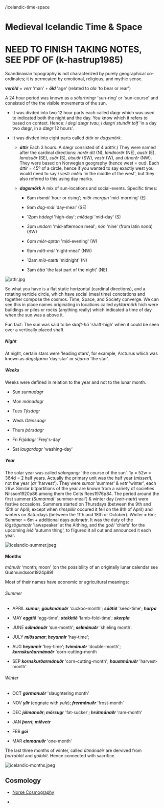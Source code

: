 /icelandic-time-space

# Medieval Icelandic Time & Space

# NEED TO FINISH TAKING NOTES, SEE PDF OF (k-hastrup1985)

Scandinavian topography is not characterized by purely geographical co-ordinates; it is permeated by emotional, religious, and mythic sense.

***veröld*** = *verr* 'man' + ***öld*** 'age' (related to *ala* 'to bear or rear')

A 24 hour period was known as a *sólarhringr* 'sun-ring' or 'sun-course' and consisted of the the visible movements of the sun. 

- It was divded into two 12 hour parts each called *dægr* which was used to indicated both the night and the day. You know which it refers to based on context. Hence: *i degi dægr tvau, i dægri stundir tolf* 'in a day two *dægr*, in a *dægr* 12 hours'.

- It was divded into eight parts called *áttir* or *dagsmörk*. 
  
  - ***áttir***  Each 3 hours. A dægr consisted of 4 a*áttir*.) They were named after the cardinal directions: *norðr átt* (N), *landnorðr* (NE), *austr* (E), *landsuðr* (SE), *suðr* (S), *útsuðr* (SW), *vestr* (W), and *útnorðr* (NW). They were based on Norwegian geography (hence west = out). Each *áttir* = 45º of a circle, hence if you wanted to say exactly west you would need to say *í vestr miðiu* 'in the middle of the west', but they also refered to this using day marks. 
  
  - ***dagsmörk***  A mix of sun-locations and social-events. Specific times:
    
    - 6am        *rismál* 'hour or rising';  *miðr-morgun* 'mid-morning' (E)
    
    - 9am        *dag-mál* 'day-meal' (SE)
    
    - 12pm      *hádegi* 'high-day';  *miðdegi* 'mid-day' (S)
    
    - 3pm        *undorn* 'mid-afternoon meal';  *nón* 'nine' (from latin *nona*) (SW)
    
    - 6pm        *miðr-aptan* 'mid-evening' (W)
    
    - 9pm        *nátt-mál* 'night-meal' (NW)
    
    - 12am      *mið-nætti* 'midnight' (N)
    
    - 3am        *ótta* 'the last part of the night' (NE)

![attir.jpg](a/attir.jpg)

So what you have is a flat static horizontal (cardinal directions), and a rotating verticle circle, which have social (meal time) conotations and together compose the cosmos. Time, Space, and Society converge. We can see this in place names originating in locations called *eyktarmörk* hich were buildings or piles or rocks (anything really) which indicated a time of day when the sun was a above it.

Fun fact:  The sun was said to be *skaft-há* 'shaft-high' when it could be seen over a vertically placed shaft. 

##### Night

At night, certain stars were 'leading stars', for example, Arcturus which was known as *dagstjarna* 'day-star' or *stjarna* 'the star'.

##### Weeks

Weeks were defined in relation to the year and not to the lunar month.

- Sun       *sunnudagr*

- Mon     *mánadagr*

- Tues     *Týsdagr*

- Weds   *Óðinsdagr*

- Thurs   *þórsdagr*

- Fri        *Frjádagr*       'Frey's-day'

- Sat       *laugardagr*   'washing-day'

##### Year

The solar year was called *sólargangr* 'the course of the sun'.  1y = 52w = 364d = 2 half years.  Actually the primary unit was the half year (*misseri*), not the year (*ar* 'harvest').  They were *sumar* 'summer' & *vetr* 'winter', each 26w.  Similar bitpartitions of the year are known from a variety of societies Nilsson1920p86 among them the Celts Rees1976p84.  The period around the first summer (*Sumarmál* 'summer-meal') & winter day (*vetr-nætr*) were festive occasions. Summers started on Thursdays (between the 9th and 15th or April; except when *rímspillir* occured it fell on the 8th of April) and winters on Saturdays (between the 11th and 18th or October).  Winter = 6m;  Summer = 6m + additional days *auknætr*.  It was the duty of the *lögsögumaðr* 'lawspeaker' at the Althing, and the *goði* 'chiefs' for the upcoming *leið* 'autumn thing', to fiigured it all out and announced it each year.

![icelandic-summer.jpeg](a/icelandic-summer.jpeg)

#### Months

*mánuðr* 'month; moon' (on the possibility of an originally lunar calendar see Guðmundsson1924p89)

Most of their names have economic or agricultural meanings:

###### Summer

- APRIL ***sumar***;  ***gaukmánuðr*** 'cuckoo-month'; ***sáðtið*** 'seed-time'; ***harpa***

- MAY ***eggtið*** 'egg-time';  ***stekktið*** 'lamb-fold-time';  ***skerpla***

- JUNE ***sólmánuðr*** 'sun-month';  ***selmánuðr*** 'shieling month'.

- JULY ***miðsumar***;  ***heyannir*** 'hay-time';

- AUG ***heyannir*** 'hey-time'; ***tvímánuðr*** 'double-month';  ***kornskurðarmánaðr*** 'corn-cutting-month

- SEP ***kornskurðarmánuðr*** 'corn-cutting-month';  ***haustmánuðr*** 'harvest-month'

###### Winter

- OCT ***gormanuðr*** 'slaughtering month' 

- NOV ***ylir*** (cognate with *yule*);  ***frermánuðr*** 'frost-month'

- DEC ***jólmanoðr***; ***mörsugr*** 'fat-sucker'; ***hrútmánaðr*** 'ram-month'

- JAN ***þorri***; ***miðvetr***

- FEB ***gói***

- MAR ***einmanuðr*** 'one-month'

The last three months of winter, called *útmánaðir* are dervived from *þorrablót* and *góiblót*. Hence connected with sacrifice.

![icelandic-months.jpeg](a/icelandic-months.jpeg)

## Cosmology

- [Norse Cosmography](norse-cosmography.md)

- 
